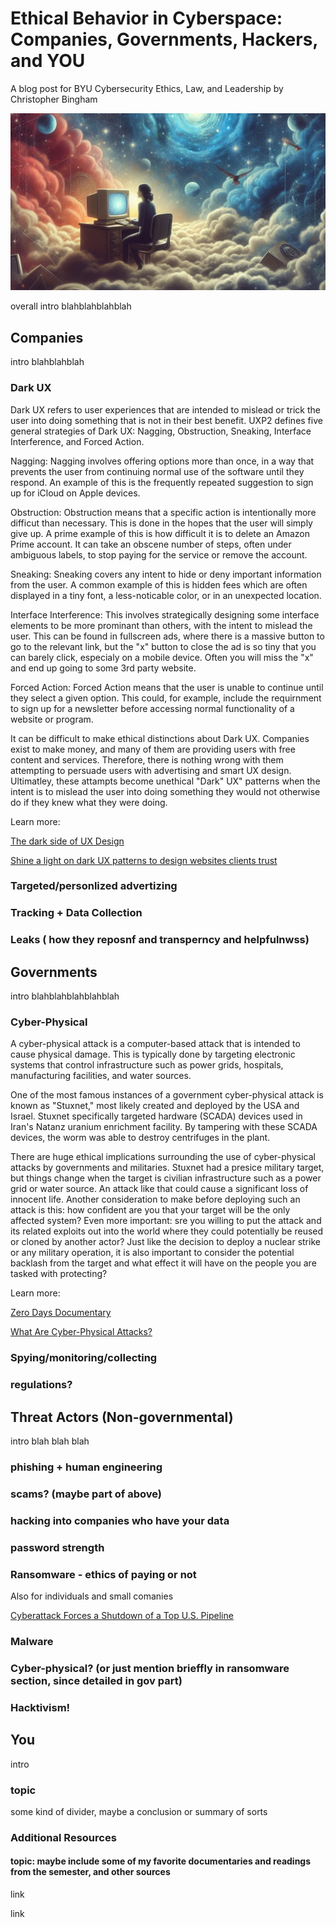 # Ethical Behavior in Cyberspace: Companies, Governments, Hackers, and YOU
A blog post for BYU Cybersecurity Ethics, Law, and Leadership by Christopher Bingham

![blahblahblah by Bing Image Creator](imgs/pcinspaceC.jpg)

overall intro blahblahblahblah

## Companies
intro blahblahblah

### Dark UX

Dark UX refers to user experiences that are intended to mislead or trick the user into doing something that is not in their best benefit. UXP2 defines five general strategies of Dark UX: Nagging, Obstruction, Sneaking, Interface Interference, and Forced Action.

Nagging: Nagging involves offering options more than once, in a way that prevents the user from continuing normal use of the software until they respond. An example of this is the frequently repeated suggestion to sign up for iCloud on Apple devices. 

Obstruction: Obstruction means that a specific action is intentionally more difficut than necessary. This is done in the hopes that the user will simply give up. A prime example of this is how difficult it is to delete an Amazon Prime account. It can take an obscene number of steps, often under ambiguous labels, to stop paying for the service or remove the account.

Sneaking: Sneaking covers any intent to hide or deny important information from the user. A common example of this is hidden fees which are often displayed in a tiny font, a less-noticable color, or in an unexpected location.

Interface Interference: This involves strategically designing some interface elements to be more prominant than others, with the intent to mislead the user. This can be found in fullscreen ads, where there is a massive button to go to the relevant link, but the "x" button to close the ad is so tiny that you can barely click, especialy on a mobile device. Often you will miss the "x" and end up going to some 3rd party website.

Forced Action: Forced Action means that the user is unable to continue until they select a given option. This could, for example, include the requirnment to sign up for a newsletter before accessing normal functionality of a website or program.

It can be difficult to make ethical distinctions about Dark UX. Companies exist to make money, and many of them are providing users with free content and services. Therefore, there is nothing wrong with them attempting to persuade users with advertising and smart UX design. Ultimatley, these attampts become unethical "Dark" UX" patterns when the intent is to mislead the user into doing something they would not otherwise do if they knew what they were doing. 


Learn more:

[The dark side of UX Design](https://darkpatterns.uxp2.com/)

[Shine a light on dark UX patterns to design websites clients trust](https://www.wix.com/studio/blog/dark-ux-patterns)


### Targeted/personlized advertizing

### Tracking + Data Collection

### Leaks ( how they reposnf and transperncy and helpfulnwss)


## Governments
intro blahblahblahblahblah

### Cyber-Physical

A cyber-physical attack is a computer-based attack that is intended to cause physical damage. This is typically done by targeting electronic systems that control infrastructure such as power grids, hospitals, manufacturing facilities, and water sources.

One of the most famous instances of a government cyber-physical attack is known as "Stuxnet," most likely created and deployed by the USA and Israel. Stuxnet specifically targeted hardware (SCADA) devices used in Iran's Natanz uranium enrichment facility. By tampering with these SCADA devices, the worm was able to destroy centrifuges in the plant.

There are huge ethical implications surrounding the use of cyber-physical attacks by governments and militaries. Stuxnet had a presice military target, but things change when the target is civilian infrastructure such as a power grid or water source. An attack like that could cause a significant loss of innocent life. Another consideration to make before deploying such an attack is this: how confident are you that your target will be the only affected system? Even more important: sre you willing to put the attack and its related exploits out into the world where they could potentially be reused or cloned by another actor? Just like the decision to deploy a nuclear strike or any military operation, it is also important to consider the potential backlash from the target and what effect it will have on the people you are tasked with protecting? 

Learn more:

[Zero Days Documentary](https://youtu.be/SoRoMykmibE)

[What Are Cyber-Physical Attacks?](https://www.sciencetimes.com/articles/32372/20210720/what-are-cyber-physical-attacks.htm)

### Spying/monitoring/collecting





### regulations?


## Threat Actors (Non-governmental)
intro blah blah blah

### phishing + human engineering

### scams? (maybe part of above)

### hacking into companies who have your data

### password strength

### Ransomware  - ethics of paying or not

Also for individuals and small comanies

[Cyberattack Forces a Shutdown of a Top U.S. Pipeline](https://www.nytimes.com/2021/05/08/us/politics/cyberattack-colonial-pipeline.html)

### Malware

### Cyber-physical? (or just mention brieffly in ransomware section, since detailed in gov part)

### Hacktivism!




## You
intro

### topic





some kind of divider, maybe a conclusion or summary of sorts

### Additional Resources
#### topic: maybe include some of my favorite documentaries and readings from the semester, and other sources
link

link
